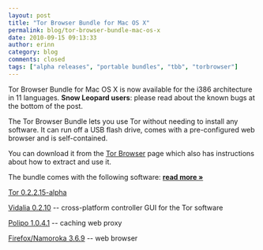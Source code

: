 ```yaml
---
layout: post
title: "Tor Browser Bundle for Mac OS X"
permalink: blog/tor-browser-bundle-mac-os-x
date: 2010-09-15 09:13:33
author: erinn
category: blog
comments: closed
tags: ["alpha releases", "portable bundles", "tbb", "torbrowser"]
---
```


Tor Browser Bundle for Mac OS X is now available for the i386 architecture in 11 languages. **Snow Leopard users**: please read about the known bugs at the bottom of the post.

The Tor Browser Bundle lets you use Tor without needing to install any software. It can run off a USB flash drive, comes with a pre-configured web browser and is self-contained.

You can download it from the [Tor Browser](https://www.torproject.org/torbrowser/) page which also has instructions about how to extract and use it.

The bundle comes with the following software: [**read more »**](https://blog.torproject.org/blog/tor-browser-bundle-mac-os-x)

[Tor 0.2.2.15-alpha](https://www.torproject.org/)

[Vidalia 0.2.10](https://www.torproject.org/vidalia/) -- cross-platform controller GUI for the Tor software

[Polipo 1.0.4.1](https://www.pps.jussieu.fr/~jch/software/polipo/) -- caching web proxy

[Firefox/Namoroka 3.6.9](http://www.mozilla.com/firefox/) -- web browser  

